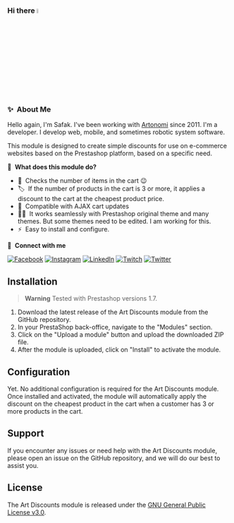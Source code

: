 ### Hi there <img src="https://media.giphy.com/media/hvRJCLFzcasrR4ia7z/giphy.gif" width="5%">

### ✨&nbsp; About Me

Hello again, I'm Safak. I've been working with <a href="https://www.artonomi.com/">Artonomi</a> since 2011. I'm a developer. I develop web, mobile, and sometimes robotic system software.

This module is designed to create simple discounts for use on e-commerce websites based on the Prestashop platform, based on a specific need.

📕 &nbsp;**What does this module do?**

- 🔭 &nbsp;Checks the number of items in the cart :wink:
- 🏷️ &nbsp;If the number of products in the cart is 3 or more, it applies a discount to the cart at the cheapest product price.
- 💬 &nbsp;Compatible with AJAX cart updates
- 👨‍💻 &nbsp;It works seamlessly with Prestashop original theme and many themes. But some themes need to be edited. I am working for this.
- ⚡ &nbsp;Easy to install and configure.

🔗 &nbsp;**Connect with me**

[![Facebook](https://img.shields.io/badge/Facebook-%231877F2.svg?logo=Facebook&logoColor=white)](https://facebook.com/safakbahce) [![Instagram](https://img.shields.io/badge/Instagram-%23E4405F.svg?logo=Instagram&logoColor=white)](https://instagram.com/safakbahce) [![LinkedIn](https://img.shields.io/badge/LinkedIn-%230077B5.svg?logo=linkedin&logoColor=white)](https://linkedin.com/in/safakbahce) [![Twitch](https://img.shields.io/badge/Twitch-%239146FF.svg?logo=Twitch&logoColor=white)](https://twitch.tv/safakbahce) [![Twitter](https://img.shields.io/badge/Twitter-%231DA1F2.svg?logo=Twitter&logoColor=white)](https://twitter.com/safakbahce) 



## Installation

> **Warning**
> Tested with Prestashop versions 1.7.

1. Download the latest release of the Art Discounts module from the GitHub repository.
2. In your PrestaShop back-office, navigate to the "Modules" section.
3. Click on the "Upload a module" button and upload the downloaded ZIP file.
4. After the module is uploaded, click on "Install" to activate the module.

## Configuration

Yet.
No additional configuration is required for the Art Discounts module. Once installed and activated, the module will automatically apply the discount on the cheapest product in the cart when a customer has 3 or more products in the cart.

## Support

If you encounter any issues or need help with the Art Discounts module, please open an issue on the GitHub repository, and we will do our best to assist you.

## License

The Art Discounts module is released under the [GNU General Public License v3.0](LICENSE).

